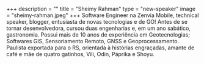 +++
description = ""
title = "Sheimy Rahman"
type = "new-speaker"
image = "sheimy-rahman.jpeg"
+++
Software Engineer na Zenvia Mobile, technical speaker, blogger, entusiasta de novas tecnologias e de GO! Antes de se tornar desenvolvedora, cursou duas engenharias e, em um ano sabático, gastronomia. Possui mais de 10 anos de experiência em Geotecnologias; Softwares GIS, Sensoriamento Remoto, GNSS e Geoprocessamento. Paulista exportada para o RS, orientada à histórias engraçadas, amante de café e mãe de quatro gatinhos, Vili, Odin, Páprika e Shoyu.